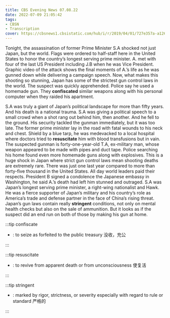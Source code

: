 ```yaml
---
title: CBS Evening News 07.08.22
date: 2022-07-09 21:05:42
tags:
- CBSN
- Transcription
cover: https://cbsnews1.cbsistatic.com/hub/i/r/2019/04/01/727e357a-a126-4138-a2c5-4d3222669d57/thumbnail/640x360/3ff2761028dc5c65cc4f07acd54bcd5c/cbsn2-logo-1920x1080.jpg
---
```

Tonight, the assassination of former Prime Minister S.A shocked not just Japan, but the world. Flags were ordered to half-staff here in the United States to honor the country’s longest serving prime minister. A. met with four of the last US President including J.B when he was Vice President. Graphic video of the attack shows the final moments of A.’s life as he was gunned down while delivering a campaign speech. Now, what makes this shooting so stunning, Japan has some of the strictest gun control laws in the world. The suspect was quickly apprehended. Police say he used a homemade gun. They **confiscated** similar weapons along with his personal computer when they raided his apartment.

S.A was truly a giant of Japan’s political landscape for more than fifty years. And his death is a national trauma. S.A was giving a political speech to a small crowd when a shot rang out behind him, then another. And he fell to the ground. His security tackled the gunman immediately, but it was too late. The former prime minister lay in the road with fatal wounds to his neck and chest. Shield by a blue tarp, he was medevacked to a local hospital where doctors tried to **resuscitate** him with blood transfusions but in vain. The suspected gunman is forty-one-year-old T.A, ex-military man, whose weapon appeared to be made with pipes and duct tape. Police searching his home found even more homemade guns along with explosives. This is a huge shock in Japan	where strict gun control laws mean shooting deaths are extremely rare. There was just one last year compared to more than forty-five thousand in the United States. All day world leaders paid their respects. President B signed a condolence the Japanese embassy in Washington, he said A.’s death had left him stunned and outraged. S.A was Japan’s longest serving prime minister, a right-wing nationalist and Hawk. He was a fierce supporter of Japan’s military and his country’s role as America’s trade and defense partner in the face of China’s rising threat. Japan’s gun laws contain really **stringent** conditions, not only on mental health checks but also on the sale of ammunition. But it looks as if the suspect did an end run on both of those by making his gun at home.

:::tip confiscate

- : to seize as forfeited to the public treasury 没收，充公
  
:::

:::tip resuscitate

- : to revive from apparent death or from unconsciousness 使复活
  
:::

:::tip stringent

- : marked by rigor, strictness, or severity especially with regard to rule or standard 严格的
  
:::
